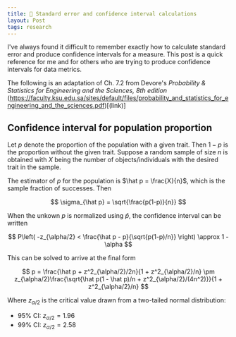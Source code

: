 ```yaml
---
title: 🧮 Standard error and confidence interval calculations
layout: Post
tags: research
---
```


I've always found it difficult to remember exactly how to calculate standard error and produce confidence intervals for a measure. This post is a quick reference for me and for others who are trying to produce confidence intervals for data metrics.

The following is an adaptation of Ch. 7.2 from Devore's *Probability & Statistics for Engineering and the Sciences, 8th edition* (https://faculty.ksu.edu.sa/sites/default/files/probability_and_statistics_for_engineering_and_the_sciences.pdf)[(link)]

## Confidence interval for population proportion

Let $p$ denote the proportion of the population with a given trait. Then $1-p$ is the proportion without the given trait. Suppose a random sample of size $n$ is obtained with $X$ being the number of objects/individuals with the desired trait in the sample.

The estimator of $p$ for the population is $\hat p = \frac{X}{n}$, which is the sample fraction of successes. Then

$$
\sigma_{\hat p} = \sqrt{\frac{p(1-p)}{n}}
$$

When the unkown $p$ is normalized using $\hat p$, the confidence interval can be written

$$
P\left( -z_{\alpha/2} < \frac{\hat p - p}{\sqrt{p(1-p)/n}} \right) \approx 1 - \alpha
$$

This can be solved to arrive at the final form

$$
p = \frac{\hat p + z^2_{\alpha/2}/2n}{1 + z^2_{\alpha/2}/n} \pm z_{\alpha/2}\frac{\sqrt{\hat p(1 - \hat p)/n + z^2_{\alpha/2}/(4n^2)}}{1 + z^2_{\alpha/2}/n}
$$

Where $z_{\alpha/2}$ is the critical value drawn from a two-tailed normal distribution:

- 95% CI: $z_{\alpha/2} = 1.96$
- 99% CI: $z_{\alpha/2} = 2.58$